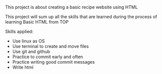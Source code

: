 This project is about creating a basic recipe website using HTML 

This project will sum up all the skills that are learned during the process of learning Basic HTML from TOP

Skills applied:
- Use linux as OS
- Use terminal to create and move files
- Use git and github
- Practice to commit early and often
- Practice writing good commit messages
- Write html


